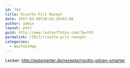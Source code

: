 ```yaml
---
id: 743
title: Risotto Pilz Rezept
date: 2017-03-08T20:43:29+01:00
author: admin
layout: post
guid: http://www.lustauffotos.com/?p=743
permalink: /2017/risotto-pilz-rezept/
categories:
  - WasTobiMag
---
```

Lecker: <http://eatsmarter.de/rezepte/risotto-pilzen-smarter>